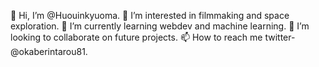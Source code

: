 👋 Hi, I’m @Huouinkyuoma.
👀 I’m interested in filmmaking and space exploration.
🌱 I’m currently learning webdev and machine learning.
💞️ I’m looking to collaborate on future projects.
📫 How to reach me twitter-@okaberintarou81.
